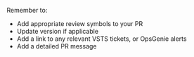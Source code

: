 Remember to:

- Add appropriate review symbols to your PR
- Update version if applicable
- Add a link to any relevant VSTS tickets, or OpsGenie alerts
- Add a detailed PR message
